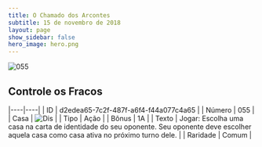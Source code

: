 ```yaml
---
title: O Chamado dos Arcontes
subtitle: 15 de novembro de 2018
layout: page
show_sidebar: false
hero_image: hero.png
---
```


![055](https://cdn.keyforgegame.com/media/card_front/pt/341_055_7CJ4H2WMJWQ2_pt.png)

## Controle os Fracos

|----|----|
| ID | d2edea65-7c2f-487f-a6f4-f44a077c4a65 |
| Número | 055 |
| Casa | ![Dis](https://archonarcana.com/images/thumb/e/e8/Dis.png/22px-Dis.png "Dis") |
| Tipo | Ação |
| Bônus | 1A |
| Texto | Jogar: Escolha uma casa na carta  de identidade do seu oponente.  Seu oponente deve escolher aquela casa como casa ativa no próximo turno dele. |
| Raridade | Comum |
